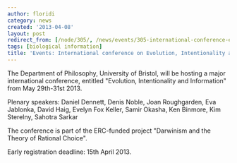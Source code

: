 ```yaml
---
author: floridi
category: news
created: '2013-04-08'
layout: post
redirect_from: [/node/305/, /news/events/305-international-conference-evolution-intentionality-and-information/]
tags: [biological information]
title: 'Events: International conference on Evolution, Intentionality and Information'
---
```

The Department of Philosophy, University of Bristol, will be hosting a major
international conference, entitled "Evolution, Intentionality and Information"
from May 29th-31st 2013.

Plenary speakers: Daniel Dennett, Denis Noble, Joan Roughgarden, Eva Jablonka,
David Haig, Evelyn Fox Keller, Samir Okasha, Ken Binmore, Kim Sterelny,
Sahotra Sarkar

The conference is part of the ERC-funded project "Darwinism and the Theory of
Rational Choice".

Early registration deadline: 15th April 2013.

